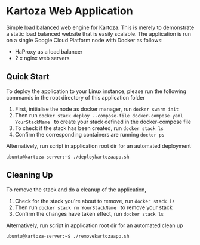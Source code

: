 # Kartoza Web Application
Simple load balanced web engine for Kartoza. This is merely to demonstrate a static load balanced website that is easily scalable. The application is run on a single Google Cloud Platform node with Docker as follows:

- HaProxy as a load balancer
- 2 x nginx web servers

## Quick Start
To deploy the application to your Linux instance, please run the following commands in the root directory of this application folder

1. First, initialise the node as docker manager, run ```docker swarm init```
1. Then run ```docker stack deploy --compose-file docker-compose.yaml YourStackName ``` to create your stack defined in the docker-compose file
2. To check if the stack has been created, run ```docker stack ls```
3. Confirm the corresponding containers are running ```docker ps```

Alternatively, run script in application root dir for an automated deployment 
```console
ubuntu@kartoza-server:~$ ./deploykartozaapp.sh
```

## Cleaning Up
To remove the stack and do a cleanup of the application,

1. Check for the stack you're about to remove, run ```docker stack ls```
2. Then run ```docker stack rm YourStackName ``` to remove your stack 
3. Confirm the changes have taken effect, run ```docker stack ls```

Alternatively, run script in application root dir for an automated clean up 
```console
ubuntu@kartoza-server:~$ ./removekartozaapp.sh
